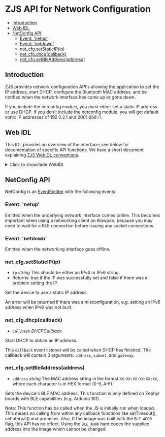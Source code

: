 ZJS API for Network Configuration
=================================

* [Introduction](#introduction)
* [Web IDL](#web-idl)
* [NetConfig API](#netconfig-api)
  * [Event: 'netup'](#event-netup)
  * [Event: 'netdown'](#event-netdown)
  * [net_cfg.setStaticIP(ip)](#net_cfgsetstaticipip)
  * [net_cfg.dhcp(callback)](#net_cfgdhcpcallback)
  * [net_cfg.setBleAddress(address)](#net_cfgsetbleaddressaddress)

Introduction
------------
ZJS provides network configuration API's allowing the application to set the
IP address, start DHCP, configure the Bluetooth MAC address, and be notified
when the network interface has come up or gone down.

If you include the netconfig module, you *must* either set a static IP address
or use DHCP. If you don't include the netconfig module, you will get default
static IP addresses of 192.0.2.1 and 2001:db8::1.

Web IDL
-------
This IDL provides an overview of the interface; see below for documentation of
specific API functions.  We have a short document explaining [ZJS WebIDL conventions](Notes_on_WebIDL.md).

<details>
<summary> Click to show/hide WebIDL</summary>
<pre>
// require returns a Net object
// var net_cfg = require('netconfig');<p><p>[ExternalInterface=(eventemitter, EventEmitter)]
interface NetConfig: EventEmitter {
    boolean setStaticIP(string ip);
    void dhcp(DHCPCallback callback);
    void setBleAddress(string address);
};<p>callback DHCPCallback = void (string address, string subnet, string gateway);
</pre>
</details>

NetConfig API
-------------
NetConfig is an [EventEmitter](./events.md) with the following events:

### Event: 'netup'

Emitted when the underlying network interface comes online. This becomes
important when using a networking client on 6lowpan, because you may need to
wait for a BLE connection before issuing any socket connections.

### Event: 'netdown'

Emitted when the networking interface goes offline.

### net_cfg.setStaticIP(ip)
* `ip` *string* This should be either an IPv4 or IPv6 string.
* Returns: true if the IP was successfully set and false if there was a problem setting the IP.

Set the device to use a static IP address.

An error will be returned if there was
a misconfiguration, e.g. setting an IPv6 address when IPv6 was not built.

### net_cfg.dhcp(callback)
* `callback` *DHCPCallback*

Start DHCP to obtain an IP address.

This `callback` event listener will be called when DHCP has
finished. The callback will contain 3 arguments: `address`,
`subnet`, and `gateway`.

### net_cfg.setBleAddress(address)
* `address` *string* The MAC address string in the format `XX:XX:XX:XX:XX:XX`, where each character is in HEX format (0-9, A-F).

Sets the device's BLE MAC address. This function is only defined on
Zephyr boards with BLE capabilities (e.g. Arduino 101).

Note: This function has be called when the JS is initially run when
loaded. This means no calling from within any callback functions like
setTimeout(), setInterval() and promises.  Also, If the image was built
with the `BLE_ADDR` flag, this API has no effect. Using the `BLE_ADDR`
hard codes the supplied address into the image which cannot be changed.

